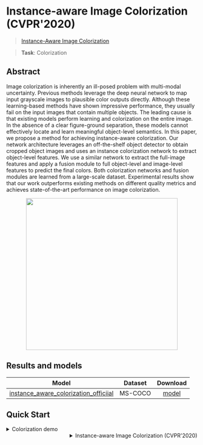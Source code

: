 # Instance-aware Image Colorization (CVPR'2020)

> [Instance-Aware Image Colorization](https://openaccess.thecvf.com/content_CVPR_2020/html/Su_Instance-Aware_Image_Colorization_CVPR_2020_paper.html)

> **Task**: Colorization

<!-- [ALGORITHM] -->

## Abstract

<!-- [ABSTRACT] -->

Image colorization is inherently an ill-posed problem with multi-modal uncertainty. Previous methods leverage the deep neural network to map input grayscale images to plausible color outputs directly. Although these learning-based methods have shown impressive performance, they usually fail on the input images that contain multiple objects. The leading cause is that existing models perform learning and colorization on the entire image. In the absence of a clear figure-ground separation, these models cannot effectively locate and learn meaningful object-level semantics. In this paper, we propose a method for achieving instance-aware colorization. Our network architecture leverages an off-the-shelf object detector to obtain cropped object images and uses an instance colorization network to extract object-level features. We use a similar network to extract the full-image features and apply a fusion module to full object-level and image-level features to predict the final colors. Both colorization networks and fusion modules are learned from a large-scale dataset. Experimental results show that our work outperforms existing methods on different quality metrics and achieves state-of-the-art performance on image colorization.

<!-- [IMAGE] -->

<div align=center >
 <img src="https://github.com/ericsujw/InstColorization/blob/master/imgs/teaser.png?raw=true" width="400"/>
</div >

## Results and models

|                                              Model                                              | Dataset |                                              Download                                              |
| :---------------------------------------------------------------------------------------------: | :-----: | :------------------------------------------------------------------------------------------------: |
| [instance_aware_colorization_officiial](./inst-colorizatioon_full_official_cocostuff-256x256.py) | MS-COCO | [model](https://download.openmmlab.com/mmediting/inst_colorization/inst-colorizatioon_full_official_cocostuff-256x256-5b9d4eee.pth) |

## Quick Start

<details>
<summary>Colorization demo</summary>

You can use the following commands to colorize an image.

```shell

python demo/colorization_demo.py configs/inst_colorization/inst-colorizatioon_full_official_cocostuff-256x256.py https://download.openmmlab.com/mmediting/inst_colorization/inst-colorizatioon_full_official_cocostuff-256x256-5b9d4eee.pth input.jpg output.jpg
```

For more demos, you can refer to [Tutorial 3: inference with pre-trained models](https://mmediting.readthedocs.io/en/main/user_guides/3_inference.html).

</details>

<details>
<summary align="right">Instance-aware Image Colorization (CVPR'2020)</summary>

```bibtex
@inproceedings{Su-CVPR-2020,
  author = {Su, Jheng-Wei and Chu, Hung-Kuo and Huang, Jia-Bin},
  title = {Instance-aware Image Colorization},
  booktitle = {IEEE Conference on Computer Vision and Pattern Recognition (CVPR)},
  year = {2020}
}
```

</details>
